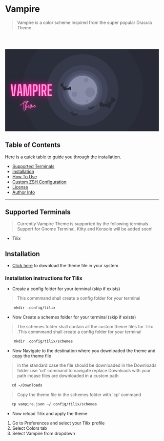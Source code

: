 # Vampire 
> Vampire is a color scheme inspired from the super popular Dracula Theme . 
<br>
<br/>

![Project Banner](./Images/Banner.png)

## Table of Contents
Here is a quick table to guide you through the installation.

- [Supported Terminals](#Supported-Terminals)
- [Installation](#Installation)
- [How To Use](#How-To-Use)
- [Custom ZSH Configuration](#Custom-ZSH-Configuration)
- [License](#license)
- [Author Info](#author-info)

---
## Supported Terminals 
> Currently Vampire Theme is supported by the following terminals . Support for Gnome Terminal, Kitty and Konsole will be added soon!

* Tilix



## Installation
<p>
  
* [Click here](https://github.com/BiswasJishnu/Vampire-Terminal-Theme/releases/download/v0.1/Vampire.json) to download the theme file in your system.
<p/>



### Installation Instructions for Tilix

*  Create a config folder for your terminal (skip if exists)
> This commmand shall create a config folder for your terminal 
```html
    mkdir .config/tilix
```
* Now Create a schemes  folder for your terminal (skip if exists)
> The schemes folder shall contain all the custom theme files for Tilix .This commmand shall create a config folder for your terminal 
```html
    mkdir .config/tilix/schemes
```
* Now Navigate to the destination where you downloaded the theme and copy the theme file
> In the standard case the file should be downloaded in the Downloads folder use 'cd' command to navigate replace Downloads with your path incase files are downloaded in a custom path
```html
   cd ~/Downloads
```
> Copy the theme file in the schemes folder with 'cp' command
```html
   cp vampire.json ~/.config/tilix/schemes
```
* Now reload Tilix and apply the theme

1. Go to Preferences and select your Tilix profile
2. Select Colors tab
3. Select Vampire from dropdown
